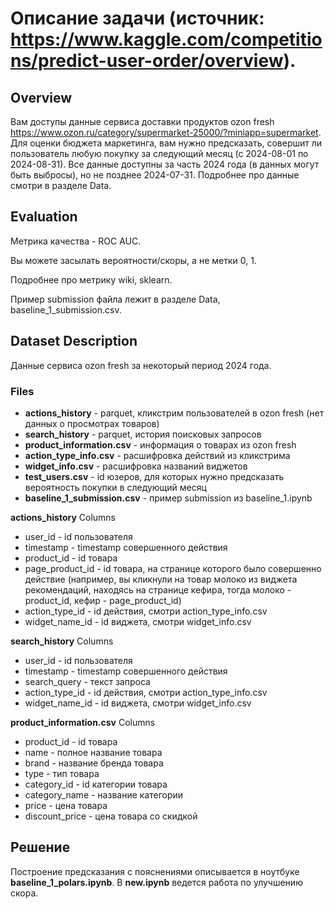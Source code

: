 # Описание задачи (источник: https://www.kaggle.com/competitions/predict-user-order/overview).

## Overview
Вам доступы данные сервиса доставки продуктов ozon fresh https://www.ozon.ru/category/supermarket-25000/?miniapp=supermarket.
Для оценки бюджета маркетинга, вам нужно предсказать, совершит ли пользователь любую покупку за следующий месяц (с 2024-08-01 по 2024-08-31).
Все данные доступны за часть 2024 года (в данных могут быть выбросы), но не позднее 2024-07-31.
Подробнее про данные смотри в разделе Data.

## Evaluation
Метрика качества - ROC AUC.

Вы можете засылать вероятности/скоры, а не метки 0, 1.

Подробнее про метрику wiki, sklearn.

Пример submission файла лежит в разделе Data, baseline_1_submission.csv.


## Dataset Description
Данные сервиса ozon fresh за некоторый период 2024 года.

### Files
- **actions_history** - parquet, кликстрим пользователей в ozon fresh (нет данных о просмотрах товаров)
- **search_history** - parquet, история поисковых запросов
- **product_information.csv** - информация о товарах из ozon fresh
- **action_type_info.csv** - расшифровка действий из кликстрима
- **widget_info.csv** - расшифровка названий виджетов
- **test_users.csv** - id юзеров, для которых нужно предсказать вероятность покупки в следующий месяц
- **baseline_1_submission.csv** - пример submission из baseline_1.ipynb

**actions_history** Columns
- user_id - id пользователя
- timestamp - timestamp совершенного действия
- product_id - id товара
- page_product_id - id товара, на странице которого было совершенно действие (например, вы кликнули на товар молоко из виджета рекомендаций, находясь на странице кефира, тогда молоко - product_id, кефир - page_product_id)
- action_type_id - id действия, смотри action_type_info.csv
- widget_name_id - id виджета, смотри widget_info.csv

**search_history** Columns
- user_id - id пользователя
- timestamp - timestamp совершенного действия
- search_query - текст запроса
- action_type_id - id действия, смотри action_type_info.csv
- widget_name_id - id виджета, смотри widget_info.csv

**product_information.csv** Columns
- product_id - id товара
- name - полное название товара
- brand - название бренда товара
- type - тип товара
- category_id - id категории товара
- category_name - название категории
- price - цена товара
- discount_price - цена товара со скидкой


## Решение
Построение предсказания с пояснениями описывается в ноутбуке **baseline_1_polars.ipynb**. В **new.ipynb** ведется работа по улучшению скора.
